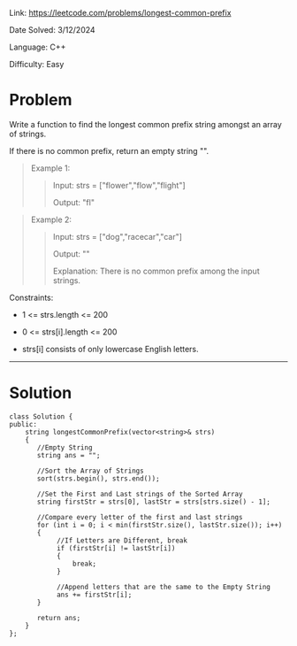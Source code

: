 Link: https://leetcode.com/problems/longest-common-prefix

Date Solved: 3/12/2024

Language: C++

Difficulty: Easy

# Problem

Write a function to find the longest common prefix string amongst an array of strings.

If there is no common prefix, return an empty string "".
 
>Example 1:
>
>>Input: strs = ["flower","flow","flight"]
>>
>>Output: "fl"

>Example 2:
>
>>Input: strs = ["dog","racecar","car"]
>>
>>Output: ""
>>
>>Explanation: There is no common prefix among the input strings.
 

Constraints:

- 1 <= strs.length <= 200

- 0 <= strs[i].length <= 200

- strs[i] consists of only lowercase English letters.

---

# Solution

```
class Solution {
public:
    string longestCommonPrefix(vector<string>& strs) 
    {
       //Empty String
       string ans = "";

       //Sort the Array of Strings
       sort(strs.begin(), strs.end());

       //Set the First and Last strings of the Sorted Array
       string firstStr = strs[0], lastStr = strs[strs.size() - 1];

       //Compare every letter of the first and last strings
       for (int i = 0; i < min(firstStr.size(), lastStr.size()); i++)
       {
            //If Letters are Different, break 
            if (firstStr[i] != lastStr[i])
            {
                break; 
            }

            //Append letters that are the same to the Empty String  
            ans += firstStr[i];
       }

       return ans; 
    }
};
```
